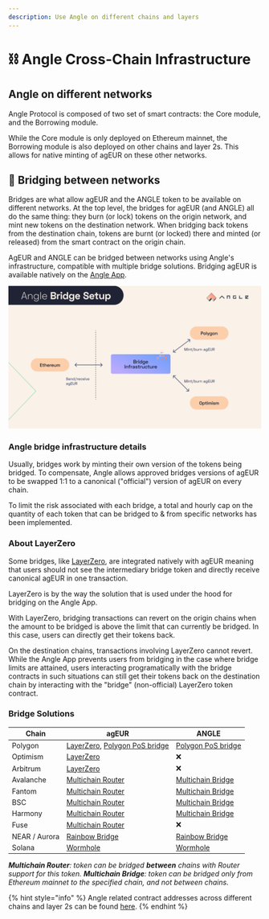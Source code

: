 ```yaml
---
description: Use Angle on different chains and layers
---
```


# ⛓ Angle Cross-Chain Infrastructure

## Angle on different networks

Angle Protocol is composed of two set of smart contracts: the Core module, and the Borrowing module.

While the Core module is only deployed on Ethereum mainnet, the Borrowing module is also deployed on other chains and layer 2s. This allows for native minting of agEUR on these other networks.

## 🌉 Bridging between networks

Bridges are what allow agEUR and the ANGLE token to be available on different networks. At the top level, the bridges for agEUR (and ANGLE) all do the same thing: they burn (or lock) tokens on the origin network, and mint new tokens on the destination network. When bridging back tokens from the destination chain, tokens are burnt (or locked) there and minted (or released) from the smart contract on the origin chain.

AgEUR and ANGLE can be bridged between networks using Angle's infrastructure, compatible with multiple bridge solutions. Bridging agEUR is available natively on the [Angle App](https://app.angle.money/#/bridges).

![lz bridge infra user](../../.gitbook/assets/bridge-infra-user.jpg)

### Angle bridge infrastructure details

Usually, bridges work by minting their own version of the tokens being bridged. To compensate, Angle allows approved bridges versions of agEUR to be swapped 1:1 to a canonical ("official") version of agEUR on every chain.

To limit the risk associated with each bridge, a total and hourly cap on the quantity of each token that can be bridged to & from specific networks has been implemented.

### About LayerZero

Some bridges, like [LayerZero](https://layerzero.network/), are integrated natively with agEUR meaning that users should not see the intermediary bridge token and directly receive canonical agEUR in one transaction.

LayerZero is by the way the solution that is used under the hood for bridging on the Angle App.

With LayerZero, bridging transactions can revert on the origin chains when the amount to be bridged is above the limit that can currently be bridged. In this case, users can directly get their tokens back.

On the destination chains, transactions involving LayerZero cannot revert. While the Angle App prevents users from bridging in the case where bridge limits are attained, users interacting programatically with the bridge contracts in such situations can still get their tokens back on the destination chain by interacting with the "bridge" (non-official) LayerZero token contract.

### Bridge Solutions

| Chain         | agEUR                                                                                                       | ANGLE                                                          |
| ------------- | ----------------------------------------------------------------------------------------------------------- | -------------------------------------------------------------- |
| Polygon       | [LayerZero](https://app.angle.com/#/bridge), [Polygon PoS bridge](https://wallet.polygon.technology/bridge) | [Polygon PoS bridge](https://wallet.polygon.technology/bridge) |
| Optimism      | [LayerZero](https://app.angle.com/#/bridge)                                                                 | ❌                                                             |
| Arbitrum      | [LayerZero](https://app.angle.com/#/bridge)                                                                 | ❌                                                             |
| Avalanche     | [Multichain Router](https://app.multichain.org/#/router)                                                    | [Multichain Bridge](https://app.multichain.org/#/router)       |
| Fantom        | [Multichain Router](https://app.multichain.org/#/router)                                                    | [Multichain Bridge](https://app.multichain.org/#/router)       |
| BSC           | [Multichain Router](https://app.multichain.org/#/router)                                                    | [Multichain Bridge](https://app.multichain.org/#/router)       |
| Harmony       | [Multichain Router](https://app.multichain.org/#/router)                                                    | [Multichain Bridge](https://app.multichain.org/#/router)       |
| Fuse          | [Multichain Router](https://app.multichain.org/#/router)                                                    | ❌                                                             |
| NEAR / Aurora | [Rainbow Bridge](https://rainbowbridge.app/transfer)                                                        | [Rainbow Bridge](https://rainbowbridge.app/transfer)           |
| Solana        | [Wormhole](https://wormholebridge.com/#/transfer)                                                           | [Wormhole](https://wormholebridge.com/#/transfer)              |

_**Multichain Router**: token can be bridged **between** chains with Router support for this token. **Multichain Bridge**: token can be bridged only from Ethereum mainnet to the specified chain, and not between chains._

{% hint style="info" %}
Angle related contract addresses across different chains and layer 2s can be found [here](https://developers.angle.money/protocol-overview/smart-contracts/sidechains-layer2s-contracts).
{% endhint %}
